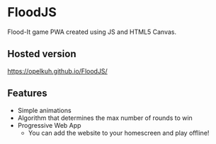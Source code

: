 # FloodJS
Flood-It game PWA created using JS and HTML5 Canvas.

## Hosted version
https://opelkuh.github.io/FloodJS/ 

## Features
- Simple animations
- Algorithm that determines the max number of rounds to win
- Progressive Web App
  - You can add the website to your homescreen and play offline!

